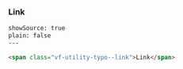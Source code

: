 ### Link

```html
showSource: true
plain: false
---

<span class="vf-utility-typo--link">Link</span>

  
```
